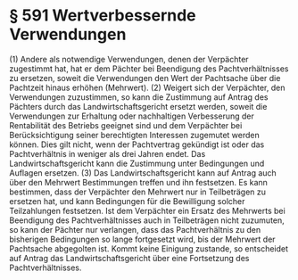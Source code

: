 # § 591 Wertverbessernde Verwendungen
(1) Andere als notwendige Verwendungen, denen der Verpächter zugestimmt hat, hat er dem Pächter bei Beendigung des Pachtverhältnisses zu ersetzen, soweit die Verwendungen den Wert der Pachtsache über die Pachtzeit hinaus erhöhen (Mehrwert).
(2) Weigert sich der Verpächter, den Verwendungen zuzustimmen, so kann die Zustimmung auf Antrag des Pächters durch das Landwirtschaftsgericht ersetzt werden, soweit die Verwendungen zur Erhaltung oder nachhaltigen Verbesserung der Rentabilität des Betriebs geeignet sind und dem Verpächter bei Berücksichtigung seiner berechtigten Interessen zugemutet werden können. Dies gilt nicht, wenn der Pachtvertrag gekündigt ist oder das Pachtverhältnis in weniger als drei Jahren endet. Das Landwirtschaftsgericht kann die Zustimmung unter Bedingungen und Auflagen ersetzen.
(3) Das Landwirtschaftsgericht kann auf Antrag auch über den Mehrwert Bestimmungen treffen und ihn festsetzen. Es kann bestimmen, dass der Verpächter den Mehrwert nur in Teilbeträgen zu ersetzen hat, und kann Bedingungen für die Bewilligung solcher Teilzahlungen festsetzen. Ist dem Verpächter ein Ersatz des Mehrwerts bei Beendigung des Pachtverhältnisses auch in Teilbeträgen nicht zuzumuten, so kann der Pächter nur verlangen, dass das Pachtverhältnis zu den bisherigen Bedingungen so lange fortgesetzt wird, bis der Mehrwert der Pachtsache abgegolten ist. Kommt keine Einigung zustande, so entscheidet auf Antrag das Landwirtschaftsgericht über eine Fortsetzung des Pachtverhältnisses.